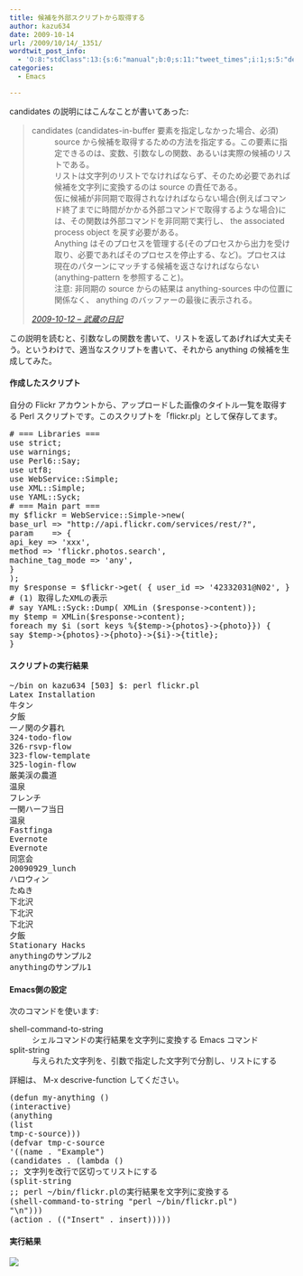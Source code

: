 ```yaml
---
title: 候補を外部スクリプトから取得する
author: kazu634
date: 2009-10-14
url: /2009/10/14/_1351/
wordtwit_post_info:
  - 'O:8:"stdClass":13:{s:6:"manual";b:0;s:11:"tweet_times";i:1;s:5:"delay";i:0;s:7:"enabled";i:1;s:10:"separation";s:2:"60";s:7:"version";s:3:"3.7";s:14:"tweet_template";b:0;s:6:"status";i:2;s:6:"result";a:0:{}s:13:"tweet_counter";i:2;s:13:"tweet_log_ids";a:1:{i:0;i:4833;}s:9:"hash_tags";a:0:{}s:8:"accounts";a:1:{i:0;s:7:"kazu634";}}'
categories:
  - Emacs

---
```

<div class="section">
<p>
    candidates の説明にはこんなことが書いてあった:
</p>
  
<blockquote title="2009-10-12 - 武蔵の日記" cite="http://d.hatena.ne.jp/sirocco634/20091012#1255336649">
<dl>
<dt>
        candidates (candidates-in-buffer 要素を指定しなかった場合、必須)
</dt>
      
<dd>
        source から候補を取得するための方法を指定する。この要素に指定できるのは、変数、引数なしの関数、あるいは実際の候補のリストである。<br />リストは文字列のリストでなければならず、そのため必要であれば候補を文字列に変換するのは source の責任である。<br />仮に候補が非同期で取得されなければならない場合(例えばコマンド終了までに時間がかかる外部コマンドで取得するような場合)には、その関数は外部コマンドを非同期で実行し、 the associated process object を戻す必要がある。<br />Anything はそのプロセスを管理する(そのプロセスから出力を受け取り、必要であればそのプロセスを停止する、など)。プロセスは現在のパターンにマッチする候補を返さなければならない(anything-pattern を参照すること)。<br />注意: 非同期の source からの結果は anything-sources 中の位置に関係なく、 anything のバッファーの最後に表示される。
</dd>
</dl>
    
<p>
<cite><a href="http://d.hatena.ne.jp/sirocco634/20091012#1255336649" onclick="__gaTracker('send', 'event', 'outbound-article', 'http://d.hatena.ne.jp/sirocco634/20091012#1255336649', '2009-10-12 &#8211; 武蔵の日記');" target="_blank">2009-10-12 &#8211; 武蔵の日記</a></cite>
</p>
</blockquote>
  
<p>
    この説明を読むと、引数なしの関数を書いて、リストを返してあげれば大丈夫そう。というわけで、適当なスクリプトを書いて、それから anything の候補を生成してみた。
</p>
  
<h4>
    作成したスクリプト
</h4>
  
<p>
    自分の Flickr アカウントから、アップロードした画像のタイトル一覧を取得する Perl スクリプトです。このスクリプトを「flickr.pl」として保存してます。
</p>
  
<pre class="syntax-highlight">
<span class="synComment"># === Libraries ===</span>
<span class="synStatement">use strict</span>;
<span class="synStatement">use warnings</span>;
<span class="synStatement">use </span>Perl6::Say;
<span class="synStatement">use utf8</span>;
<span class="synStatement">use </span>WebService::Simple;
<span class="synStatement">use </span>XML::Simple;
<span class="synStatement">use </span>YAML::Syck;
<span class="synComment"># === Main part ===</span>
<span class="synStatement">my</span> <span class="synIdentifier">$flickr</span> = WebService::Simple-&#62;<span class="synStatement">new</span>(
<span class="synConstant">base_url </span>=&#62; <span class="synConstant">&#34;http://api.flickr.com/services/rest/?&#34;</span>,
<span class="synConstant">param    </span>=&#62; {
<span class="synConstant">api_key </span>=&#62; <span class="synConstant">'xxx'</span>,
<span class="synConstant">method </span>=&#62; <span class="synConstant">'flickr.photos.search'</span>,
<span class="synConstant">machine_tag_mode </span>=&#62; <span class="synConstant">'any'</span>,
}
);
<span class="synStatement">my</span> <span class="synIdentifier">$response</span> = <span class="synIdentifier">$flickr</span>-&#62;get( { <span class="synConstant">user_id </span>=&#62; <span class="synConstant">'42332031@N02'</span>, } );
<span class="synComment"># (1) 取得したXMLの表示</span>
<span class="synComment"># say YAML::Syck::Dump( XMLin ($response-&#62;content));</span>
<span class="synStatement">my</span> <span class="synIdentifier">$temp</span> = XMLin(<span class="synIdentifier">$response</span>-&#62;content);
<span class="synStatement">foreach</span> <span class="synStatement">my</span> <span class="synIdentifier">$i</span> (<span class="synStatement">sort</span> <span class="synStatement">keys</span> %{<span class="synIdentifier">$temp</span>-&#62;{photos}-&#62;{photo}}) {
say <span class="synIdentifier">$temp</span>-&#62;{photos}-&#62;{photo}-&#62;{<span class="synIdentifier">$i</span>}-&#62;{title};
}
</pre>
  
<h4>
    スクリプトの実行結果
</h4>
  
<pre class="syntax-highlight">
~/bin on kazu634 <span class="synStatement">[</span><span class="synConstant">503</span><span class="synStatement">]</span> $: perl flickr.pl
Latex Installation
牛タン
夕飯
一ノ関の夕暮れ
<span class="synConstant">324</span>-todo-flow
<span class="synConstant">326</span>-rsvp-flow
<span class="synConstant">323</span>-flow-template
<span class="synConstant">325</span>-login-flow
厳美渓の農道
温泉
フレンチ
一関ハーフ当日
温泉
Fastfinga
Evernote
Evernote
同窓会
20090929_lunch
ハロウィン
たぬき
下北沢
下北沢
下北沢
夕飯
Stationary Hacks
anythingのサンプル<span class="synConstant">2</span>
anythingのサンプル<span class="synConstant">1</span>
</pre>
  
<h4>
    Emacs側の設定
</h4>
  
<p>
    次のコマンドを使います:
</p>
  
<dl>
<dt>
      shell-command-to-string
</dt>
    
<dd>
      シェルコマンドの実行結果を文字列に変換する Emacs コマンド
</dd>
    
<dt>
      split-string
</dt>
    
<dd>
      与えられた文字列を、引数で指定した文字列で分割し、リストにする
</dd>
</dl>
  
<p>
    詳細は、 M-x descrive-function してください。
</p>
  
<pre class="syntax-highlight">
<span class="synSpecial">(</span><span class="synStatement">defun</span> my-anything <span class="synSpecial">()</span>
<span class="synSpecial">(</span>interactive<span class="synSpecial">)</span>
<span class="synSpecial">(</span>anything
<span class="synSpecial">(</span><span class="synStatement">list</span>
tmp-c-source<span class="synSpecial">)))</span>
<span class="synSpecial">(</span><span class="synStatement">defvar</span> tmp-c-source
<span class="synSpecial">'((</span>name . <span class="synConstant">&#34;Example&#34;</span><span class="synSpecial">)</span>
<span class="synSpecial">(</span>candidates . <span class="synSpecial">(</span><span class="synStatement">lambda</span> <span class="synSpecial">()</span>
<span class="synComment">;; 文字列を改行で区切ってリストにする</span>
<span class="synSpecial">(</span>split-string
<span class="synComment">;; perl ~/bin/flickr.plの実行結果を文字列に変換する</span>
<span class="synSpecial">(</span>shell-command-to-string <span class="synConstant">&#34;perl ~/bin/flickr.pl&#34;</span><span class="synSpecial">)</span>
<span class="synConstant">&#34;\n&#34;</span><span class="synSpecial">)))</span>
<span class="synSpecial">(</span>action . <span class="synSpecial">((</span><span class="synConstant">&#34;Insert&#34;</span> . insert<span class="synSpecial">)))))</span>
</pre>
  
<h4>
    実行結果
</h4>
  
<p>
<center>
</center>
</p>
  
<p>
<a href="http://flickr.com/photos/42332031@N02/4010787675/" onclick="__gaTracker('send', 'event', 'outbound-article', 'http://flickr.com/photos/42332031@N02/4010787675/', '');" title="anything-flickr"><img src="http://farm3.static.flickr.com/2557/4010787675_1a0d784227.jpg" /></a>
</p></p>
</div>